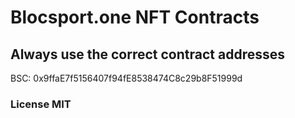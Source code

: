 # Blocsport.one NFT Contracts

## Always use the correct contract addresses

BSC: 0x9ffaE7f5156407f94fE8538474C8c29b8F51999d

### License MIT
